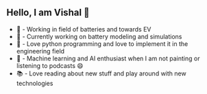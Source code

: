 ## Hello, I am Vishal 👋
 - 🔋  - Working in field of batteries and towards EV
 - 🔭 - Currently working on battery modeling and simulations
 - 🐍 - Love python programming and love to implement it in the engineering field
 - 🧠 - Machine learning and AI enthusiast when I am not painting or listening to podcasts 😄 
 - 📚 - Love reading about new stuff and play around with new technologies

<!--
**ash3spho3nix/ash3spho3nix** is a ✨ _special_ ✨ repository because its `README.md` (this file) appears on your GitHub profile.

Here are some ideas to get you started:

- 🔭 I’m currently working on ...
- 🌱 I’m currently learning ...
- 👯 I’m looking to collaborate on ...
- 🤔 I’m looking for help with ...
- 💬 Ask me about ...
- 📫 How to reach me: ...
- 😄 Pronouns: ...
- ⚡ Fun fact: ...
-->
